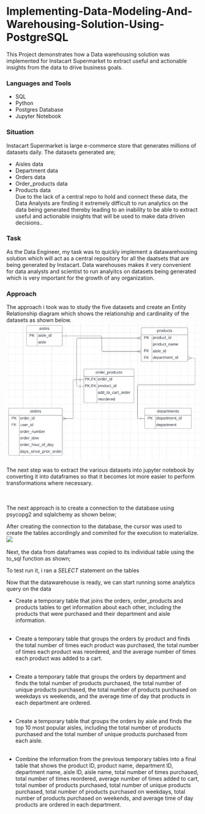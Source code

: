 # Implementing-Data-Modeling-And-Warehousing-Solution-Using-PostgreSQL
This Project demonstrates how a Data warehousing solution was implemented for Instacart Supermarket to extract useful and actionable insights from the data to drive business goals.

### Languages and Tools
* SQL
* Python
* Postgres Database
* Jupyter Notebook

### Situation
Instacart Supermarket is large e-commerce store that generates millions of datasets daily. 
The datasets generated are;
*  Aisles data
*  Department data
*  Orders data
*  Order_products data
*  Products data   
Due to the lack of a central repo to hold and connect these data, the Data Analysts are finding it extremely difficult to run analytics on the data being generated thereby leading to an inability to be able to extract useful and actionable insights that will be used to make data driven decisions..


### Task
As the Data Engineer, my task was to quickly implement a datawarehousing solution which will act as a central repository for all the daatsets that are being generated by Instacart.
Data warehouses makes it very convenient for data analysts and scientist to run analyitcs on datasets being generated which is very important for the growth of any organization.

### Approach
The approach i took was to study the five datasets and create an Entity Relationship diagram which shows the relationship and cardinality of the datasets as shown below.   
![](https://github.com/Bashman234/sql_project/blob/main/images/Screenshot%202024-01-10%20at%2015.06.48.png)

The next step was to extract the various datasets into jupyter notebook by converting it into dataframes so that it becomes lot more easier to perform transformations where necessary.   
![]()   
<img src="">   

The next approach is to create a connection to the database using psycopg2 and sqlalchemy as shown below;
![]()   

After creating the connection to the database, the cursor was used to create the tables accordingly and commited for the execution to materialize.
![](h)

Next, the data from dataframes was copied to its individual table using the to_sql function as shown;
![]()

To test run it, i ran a *SELECT* statement on the tables
![]()

Now that the datawarehouse is ready, we can start running some analytics query on the data   

* Create a temporary table that joins the orders, order_products and products tables to get information about each other, including the products that were purchased and their department and aisle information.   
![]()

* Create a temporary table that groups the orders by product and finds the total number of times each product was purchased, the total number of times each product was reordered, and the average number of times each product was added to a cart.   
![]()

* Create a temporary table that groups the orders by department and finds the total number of products purchased, the total number of unique products purchased, the total number of products purchased on weekdays vs weekends, and the average time of day that products in each department are ordered.   
![]()

* Create a temporary table that groups the orders by aisle and finds the top 10 most popular aisles, including the total number of products purchased and the total number of unique products purchased from each aisle.   
![]()

* Combine the information from the previous temporary tables into a final table that shows the product ID, product name, department ID, department name, aisle ID, aisle name, total number of times purchased, total number of times reordered, average number of times added to cart, total number of products purchased, total number of unique products purchased, total number of products purchased on weekdays, total number of products purchased on weekends, and average time of day products are ordered in each department.   
<img src="">
